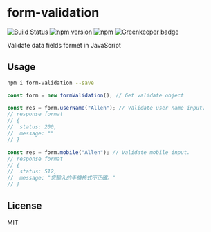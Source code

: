 # form-validation

[![Build Status](https://travis-ci.org/YutangShi/form-validation.svg?branch=master)](https://travis-ci.org/YutangShi/form-validation.svg?branch=master)
[![npm version](https://badge.fury.io/js/%40yutangshi%2Fform-validation.svg)](https://badge.fury.io/js/%40yutangshi%2Fform-validation.svg)
[![npm](https://img.shields.io/npm/dm/localeval.svg)](https://www.npmjs.com/package/@yutangshi/form-validation)
[![Greenkeeper badge](https://badges.greenkeeper.io/yutangshi/form-validation.svg)](https://greenkeeper.io/)

Validate data fields formet in JavaScript

## Usage

```bash
npm i form-validation --save
```

```js
const form = new formValidation(); // Get validate object

const res = form.userName("Allen"); // Validate user name input.
// response format
// { 
//	status: 200, 
//	message: ""
// }

const res = form.mobile("Allen"); // Validate mobile input.
// response format
// { 
//	status: 512, 
//	message: "您輸入的手機格式不正確。"
// }


```


## License

MIT
